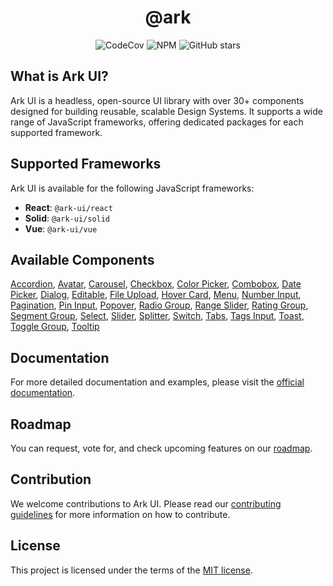 <h1 align="center">@ark</h1>

<p align="center">
  <img alt="CodeCov" src="https://img.shields.io/codecov/c/gh/chakra-ui/ark?style=for-the-badge&token=O6BB59DHJ4"/>
   <img alt="NPM" src="https://img.shields.io/npm/l/@ark-ui/react?style=for-the-badge">
  <img alt="GitHub stars" src="https://img.shields.io/github/stars/chakra-ui/ark?logo=github&style=for-the-badge">
</p>

## What is Ark UI?

Ark UI is a headless, open-source UI library with over 30+ components designed for building reusable, scalable Design Systems. It supports a wide range of JavaScript frameworks, offering dedicated packages for each supported framework.

## Supported Frameworks

Ark UI is available for the following JavaScript frameworks:

- **React**: `@ark-ui/react`
- **Solid**: `@ark-ui/solid`
- **Vue**: `@ark-ui/vue`

## Available Components

[Accordion](https://ark-ui.com/docs/components/accordion),
[Avatar](https://ark-ui.com/docs/components/avatar),
[Carousel](https://ark-ui.com/docs/components/carousel),
[Checkbox](https://ark-ui.com/docs/components/checkbox),
[Color Picker](https://ark-ui.com/docs/components/color-picker),
[Combobox](https://ark-ui.com/docs/components/combobox),
[Date Picker](https://ark-ui.com/docs/components/date-picker),
[Dialog](https://ark-ui.com/docs/components/dialog),
[Editable](https://ark-ui.com/docs/components/editable),
[File Upload](https://ark-ui.com/docs/components/file-upload),
[Hover Card](https://ark-ui.com/docs/components/hover-card),
[Menu](https://ark-ui.com/docs/components/menu),
[Number Input](https://ark-ui.com/docs/components/number-input),
[Pagination](https://ark-ui.com/docs/components/pagination),
[Pin Input](https://ark-ui.com/docs/components/pin-input),
[Popover](https://ark-ui.com/docs/components/popover),
[Radio Group](https://ark-ui.com/docs/components/radio-group),
[Range Slider](https://ark-ui.com/docs/components/slider),
[Rating Group](https://ark-ui.com/docs/components/rating-group),
[Segment Group](https://ark-ui.com/docs/components/segment-group),
[Select](https://ark-ui.com/docs/components/select),
[Slider](https://ark-ui.com/docs/components/slider),
[Splitter](https://ark-ui.com/docs/components/splitter),
[Switch](https://ark-ui.com/docs/components/switch),
[Tabs](https://ark-ui.com/docs/components/tabs),
[Tags Input](https://ark-ui.com/docs/components/tags-input),
[Toast](https://ark-ui.com/docs/components/toast),
[Toggle Group](https://ark-ui.com/docs/components/toggle-group),
[Tooltip](https://ark-ui.com/docs/components/tooltip)

## Documentation

For more detailed documentation and examples, please visit the [official documentation](https://ark-ui.com/).

## Roadmap

You can request, vote for, and check upcoming features on our [roadmap](https://ark-ui.canny.io/).

## Contribution

We welcome contributions to Ark UI. Please read our [contributing guidelines](https://github.com/chakra-ui/ark/blob/main/CONTRIBUTING.md) for more information on how to contribute.

## License

This project is licensed under the terms of the [MIT license](https://github.com/chakra-ui/ark/blob/main/LICENSE).

